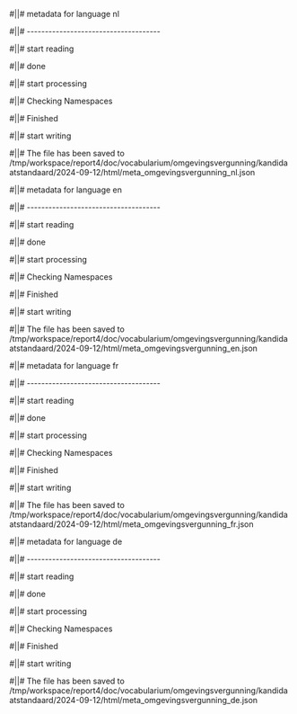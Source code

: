 #||# metadata for language nl   

#||# -------------------------------------  

#||# start reading  

#||# done  

#||# start processing  

#||# Checking Namespaces  

#||# Finished  

#||# start writing  

#||# The file has been saved to /tmp/workspace/report4/doc/vocabularium/omgevingsvergunning/kandidaatstandaard/2024-09-12/html/meta_omgevingsvergunning_nl.json  

#||# metadata for language en   

#||# -------------------------------------  

#||# start reading  

#||# done  

#||# start processing  

#||# Checking Namespaces  

#||# Finished  

#||# start writing  

#||# The file has been saved to /tmp/workspace/report4/doc/vocabularium/omgevingsvergunning/kandidaatstandaard/2024-09-12/html/meta_omgevingsvergunning_en.json  

#||# metadata for language fr   

#||# -------------------------------------  

#||# start reading  

#||# done  

#||# start processing  

#||# Checking Namespaces  

#||# Finished  

#||# start writing  

#||# The file has been saved to /tmp/workspace/report4/doc/vocabularium/omgevingsvergunning/kandidaatstandaard/2024-09-12/html/meta_omgevingsvergunning_fr.json  

#||# metadata for language de   

#||# -------------------------------------  

#||# start reading  

#||# done  

#||# start processing  

#||# Checking Namespaces  

#||# Finished  

#||# start writing  

#||# The file has been saved to /tmp/workspace/report4/doc/vocabularium/omgevingsvergunning/kandidaatstandaard/2024-09-12/html/meta_omgevingsvergunning_de.json  

